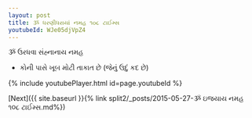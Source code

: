 ```yaml
---
layout: post
title: ૐ ધરણીધરાયાં નમહ ૧૦૮ ટાઈમ્સ
youtubeId: WJe05djVpZ4
---
```

 
 
 ૐ ઉરધવા સંહ્નાનાય નમહ  
 
 -  કોની પાસે ખૂબ મોટી તાકાત છે (જેનું ઉદું કદ છે) 
 
  
 
  
 
 
 
 
 
 


{% include youtubePlayer.html id=page.youtubeId %}
 
[Next]({{ site.baseurl }}{% link  split2/_posts/2015-05-27-ૐ ઇજયાય નમહ ૧૦૮ ટાઈમ્સ.md%})
 
